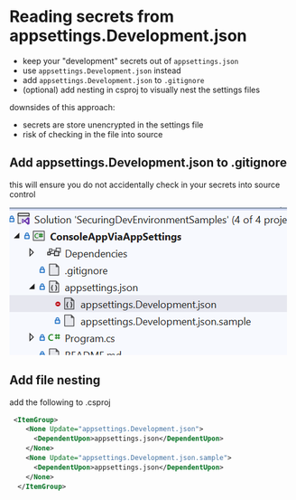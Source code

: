 # Reading secrets from appsettings.Development.json

- keep your "development" secrets out of `appsettings.json` 
- use `appsettings.Development.json` instead
- add `appsettings.Development.json` to `.gitignore`
- (optional) add nesting in csproj to visually nest the settings files



downsides of this approach:
- secrets are store unencrypted in the settings file
- risk of checking in the file into source

## Add appsettings.Development.json to .gitignore

this will ensure you do not accidentally check in your secrets into source control

![Appsettings Gitignore](appsettings-gitignore.png)

## Add file nesting 

add the following to .csproj

```xml
 <ItemGroup>
    <None Update="appsettings.Development.json">
      <DependentUpon>appsettings.json</DependentUpon>
    </None>
    <None Update="appsettings.Development.json.sample">
      <DependentUpon>appsettings.json</DependentUpon>
    </None>
  </ItemGroup>
  ```